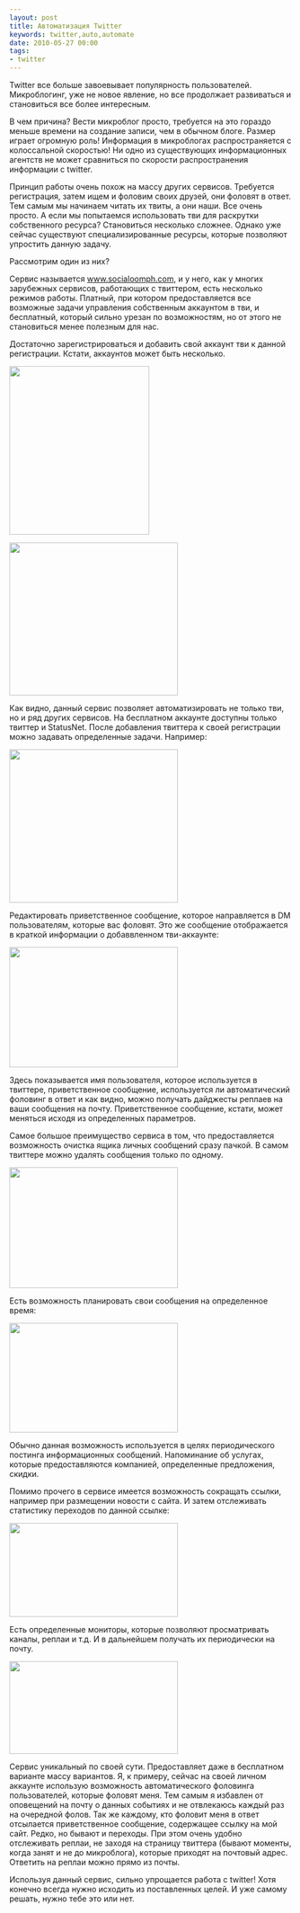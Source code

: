 ```yaml
---
layout: post
title: Автоматизация Twitter
keywords: twitter,auto,automate
date: 2010-05-27 00:00
tags:
- twitter
---
```

Twitter все больше завоевывает популярность пользователей. Микроблогинг, уже не новое явление, но все продолжает развиваться и становиться все более интересным.

В чем причина? Вести микроблог просто, требуется на это гораздо меньше времени на создание записи, чем в обычном блоге. Размер играет огромную роль! Информация в микроблогах распространяется с колоссальной скоростью! Ни одно из существующих информационных агентств не может сравниться по скорости распространения информации с twitter.

Принцип работы очень похож на массу других сервисов. Требуется регистрация, затем ищем и фоловим своих друзей, они фоловят в ответ. Тем самым мы начинаем читать их твиты, а они наши. Все очень просто. А если мы попытаемся использовать тви для раскрутки собственного ресурса? Становиться несколько сложнее. Однако уже сейчас существуют специализированные ресурсы, которые позволяют упростить данную задачу.

Рассмотрим один из них?

Сервис называется <a href="http://www.socialoomph.com/" rel="nofollow">www.socialoomph.com</a>, и у него, как у многих зарубежных сервисов, работающих с твиттером, есть несколько режимов работы. Платный, при котором предоставляется все возможные задачи управления собственным аккаунтом в тви, и бесплатный, который сильно урезан по возможностям, но от этого не становиться менее полезным для нас.

Достаточно зарегистрироваться и добавить свой аккаунт тви к данной регистрации. Кстати, аккаунтов может быть несколько.

<a href="https://static.juev.org/2010/05/so-main.png"><img class="aligncenter size-medium wp-image-1044" title="so - main" src="https://static.juev.org/2010/05/so-main-249x300.png" alt="" width="249" height="300" /></a>

<a href="https://static.juev.org/2010/05/so-add.png"><img class="aligncenter size-medium wp-image-1040" title="so - add" src="https://static.juev.org/2010/05/so-add-300x272.png" alt="" width="300" height="272" /></a>

Как видно, данный сервис позволяет автоматизировать не только тви, но и ряд других сервисов. На бесплатном аккаунте доступны только твиттер и StatusNet. После добавления твиттера к своей регистрации можно задавать определенные задачи. Например:

<a href="https://static.juev.org/2010/05/so-edit-wm.png"><img class="aligncenter size-medium wp-image-1043" title="so - edit wm" src="https://static.juev.org/2010/05/so-edit-wm-300x273.png" alt="" width="300" height="273" /></a>

Редактировать приветственное сообщение, которое направляется в DM пользователям, которые вас фоловят. Это же сообщение отображается в краткой информации о добаввленном тви-аккаунте:

<a href="https://static.juev.org/2010/05/so-akk.png"><img class="aligncenter size-medium wp-image-1041" title="so - akk" src="https://static.juev.org/2010/05/so-akk-300x214.png" alt="" width="300" height="214" /></a>

Здесь показывается имя пользователя, которое используется в твиттере, приветственное сообщение, используется ли автоматический фоловинг в ответ и как видно, можно получать дайджесты реплаев на ваши сообщения на почту. Приветственное сообщение, кстати, может меняться исходя из определенных параметров.

Самое большое преимущество сервиса в том, что предоставляется возможность очистка ящика личных сообщений сразу пачкой. В самом твиттере можно удалять сообщения только по одному.

<a href="https://static.juev.org/2010/05/so-purge-dm1.png"><img class="aligncenter size-medium wp-image-1048" title="so - purge dm" src="https://static.juev.org/2010/05/so-purge-dm1-300x215.png" alt="" width="300" height="215" /></a>

Есть возможность планировать свои сообщения на определенное время:

<a href="https://static.juev.org/2010/05/so-shedule1.png"><img class="aligncenter size-medium wp-image-1049" title="so - shedule" src="https://static.juev.org/2010/05/so-shedule1-300x195.png" alt="" width="300" height="195" /></a>

Обычно данная возможность используется в целях периодического постинга информационных сообщений. Напоминание об услугах, которые предоставляются компанией, определенные предложения, скидки.

Помимо прочего в сервисе имеется возможность сокращать ссылки, например при размещении новости с сайта. И затем отслеживать статистику переходов по данной ссылке:

<a href="https://static.juev.org/2010/05/so-click-stat.png"><img class="aligncenter size-medium wp-image-1042" title="so - click stat" src="https://static.juev.org/2010/05/so-click-stat-300x167.png" alt="" width="300" height="167" /></a>

Есть определенные мониторы, которые позволяют просматривать каналы, реплаи и т.д. И в дальнейшем получать их периодически на почту.

<a href="https://static.juev.org/2010/05/so-monitors1.png"><img class="aligncenter size-medium wp-image-1050" title="so - monitors" src="https://static.juev.org/2010/05/so-monitors1-300x165.png" alt="" width="300" height="165" /></a>

Сервис уникальный по своей сути. Предоставляет даже в бесплатном варианте массу вариантов. Я, к примеру, сейчас на своей личном аккаунте использую возможность автоматического фоловинга пользователей, которые фоловят меня. Тем самым я избавлен от оповещений на почту о данных событиях и не отвлекаюсь каждый раз на очередной фолов. Так же каждому, кто фоловит меня в ответ отсылается приветственное сообщение, содержащее ссылку на мой сайт. Редко, но бывают и переходы. При этом очень удобно отслеживать реплаи, не заходя на страницу твиттера (бывают моменты, когда занят и не до микроблога), которые приходят на почтовый адрес. Ответить на реплаи можно прямо из почты.

Используя данный сервис, сильно упрощается работа с twitter! Хотя конечно всегда нужно исходить из поставленных целей. И уже самому решать, нужно тебе это или нет.
